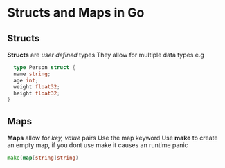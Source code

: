 # Structs and Maps in Go
## Structs
  **Structs** are *user defined* types
  They allow for multiple data types
  e.g
  ```go
    type Person struct {
    name string;
    age int;
    weight float32;
    height float32;
  }
  ```

## Maps
  **Maps** allow for *key, value* pairs
  Use the map keyword
  Use **make** to create an empty map, if you dont use make it causes an runtime panic
  ```go
  make(map[string]string)
  ```
